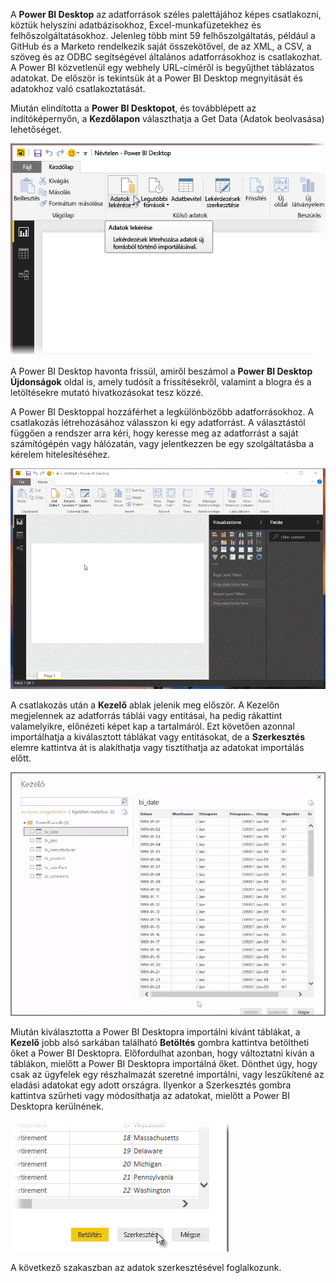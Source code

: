 A **Power BI Desktop** az adatforrások széles palettájához képes csatlakozni, köztük helyszíni adatbázisokhoz, Excel-munkafüzetekhez és felhőszolgáltatásokhoz. Jelenleg több mint 59 felhőszolgáltatás, például a GitHub és a Marketo rendelkezik saját összekötővel, de az XML, a CSV, a szöveg és az ODBC segítségével általános adatforrásokhoz is csatlakozhat. A Power BI közvetlenül egy webhely URL-címéről is begyűjthet táblázatos adatokat. De először is tekintsük át a Power BI Desktop megnyitását és adatokhoz való csatlakoztatását.

Miután elindította a **Power BI Desktopot**, és továbblépett az indítóképernyőn, a **Kezdőlapon** választhatja a Get Data (Adatok beolvasása) lehetőséget.

![](media/1-2-connect-to-data-sources-in-power-bi-desktop/1-2_1.png)

A Power BI Desktop havonta frissül, amiről beszámol a **Power BI Desktop Újdonságok** oldal is, amely tudósít a frissítésekről, valamint a blogra és a letöltésekre mutató hivatkozásokat tesz közzé.

A Power BI Desktoppal hozzáférhet a legkülönbözőbb adatforrásokhoz. A csatlakozás létrehozásához válasszon ki egy adatforrást. A választástól függően a rendszer arra kéri, hogy keresse meg az adatforrást a saját számítógépén vagy hálózatán, vagy jelentkezzen be egy szolgáltatásba a kérelem hitelesítéséhez.

![](media/1-2-connect-to-data-sources-in-power-bi-desktop/1-2_2.gif)

A csatlakozás után a **Kezelő** ablak jelenik meg először. A Kezelőn megjelennek az adatforrás táblái vagy entitásai, ha pedig rákattint valamelyikre, előnézeti képet kap a tartalmáról. Ezt követően azonnal importálhatja a kiválasztott táblákat vagy entitásokat, de a **Szerkesztés** elemre kattintva át is alakíthatja vagy tisztíthatja az adatokat importálás előtt.

![](media/1-2-connect-to-data-sources-in-power-bi-desktop/1-2_3.png)

Miután kiválasztotta a Power BI Desktopra importálni kívánt táblákat, a **Kezelő** jobb alsó sarkában található **Betöltés** gombra kattintva betöltheti őket a Power BI Desktopra. Előfordulhat azonban, hogy változtatni kíván a táblákon, mielőtt a Power BI Desktopra importálná őket. Dönthet úgy, hogy csak az ügyfelek egy részhalmazát szeretné importálni, vagy leszűkítené az eladási adatokat egy adott országra. Ilyenkor a Szerkesztés gombra kattintva szűrheti vagy módosíthatja az adatokat, mielőtt a Power BI Desktopra kerülnének.

![](media/1-2-connect-to-data-sources-in-power-bi-desktop/1-2_4.png)

A következő szakaszban az adatok szerkesztésével foglalkozunk.

